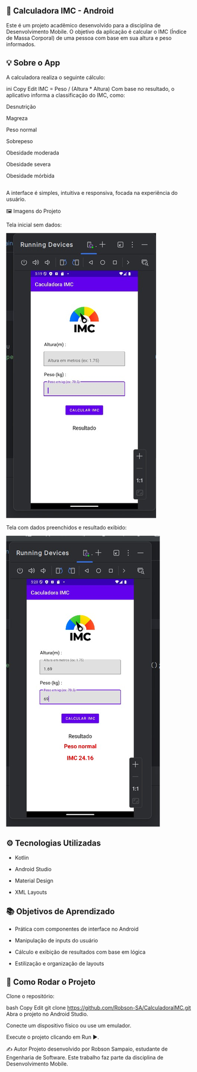 ﻿## 📱 Calculadora IMC - Android
Este é um projeto acadêmico desenvolvido para a disciplina de Desenvolvimento Mobile. O objetivo da aplicação é calcular o IMC (Índice de Massa Corporal) de uma pessoa com base em sua altura e peso informados.

## 💡 Sobre o App
A calculadora realiza o seguinte cálculo:

ini
Copy
Edit
IMC = Peso / (Altura * Altura)
Com base no resultado, o aplicativo informa a classificação do IMC, como:

Desnutrição

Magreza

Peso normal

Sobrepeso

Obesidade moderada

Obesidade severa

Obesidade mórbida

##

A interface é simples, intuitiva e responsiva, focada na experiência do usuário.

🖼️ Imagens do Projeto

Tela inicial sem dados:

![Tela Inicial](app/src/main/images/tela_inicial.jpeg)

Tela com dados preenchidos e resultado exibido:

![Resultado IMC](app/src/main/images/resultado_imc.jpeg)


## ⚙️ Tecnologias Utilizadas

- Kotlin

- Android Studio

- Material Design

- XML Layouts

## 📚 Objetivos de Aprendizado
- Prática com componentes de interface no Android

- Manipulação de inputs do usuário

- Cálculo e exibição de resultados com base em lógica

- Estilização e organização de layouts

## 📌 Como Rodar o Projeto
Clone o repositório:

bash
Copy
Edit
git clone https://github.com/Robson-SA/CalculadoraIMC.git
Abra o projeto no Android Studio.

Conecte um dispositivo físico ou use um emulador.

Execute o projeto clicando em Run ▶️.

✍️ Autor
Projeto desenvolvido por Robson Sampaio, estudante de Engenharia de Software.
Este trabalho faz parte da disciplina de Desenvolvimento Mobile.

